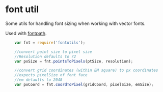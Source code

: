 # font util

Some utils for handling font sizing when working with vector fonts.

Used with [fontpath](https://github.com/mattdesl/fontpath).

```js
	var fnt = require('fontutils');

	//convert point size to pixel size
	//Resolution defaults to 72
	var pxSize = fnt.pointsToPixels(ptSize, resolution);

	//convert grid coordinates (within EM square) to px coordinates
	//expects pixelSize of font face
	//em defaults to 2048
	var pxCoord = fnt.coordToPixel(gridCoord, pixelSize, emSize);
```